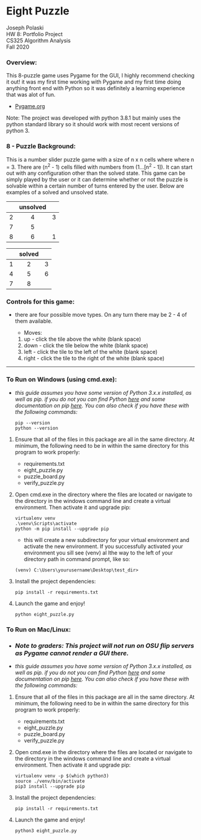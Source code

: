 **Eight Puzzle**
===

Joseph Polaski\
HW 8: Portfolio Project\
CS325 Algorithm Analysis\
Fall 2020

### **Overview**:

This 8-puzzle game uses Pygame for the GUI, I highly recommend checking it out! it was my first time working with Pygame and my first time doing anything front end with Python so it was definitely a learning experience that was alot of fun. 
- <a href="https://www.pygame.org/">Pygame.org</a>

Note: The project was developed with python 3.8.1 but mainly uses the python standard library so it should work with most recent versions of python 3.

### **8 - Puzzle Background**:

This is a number slider puzzle game with a size of n x n cells where where n = 3. There are (n<sup>2</sup> - 1) cells filled with numbers from (1...[n<sup>2</sup> - 1]). It can start out with any configuration other than the solved state. This game can be simply played by the user or it can determine whether or not the puzzle is solvable within a certain number of turns entered by the user. Below are examples of a solved and unsolved state.


|| unsolved| |        
|:--:| :--: |:--:| 
| 2 | 4 | 3 | 
| 7 | 5 |  | 
| 8| 6 | 1 |



|| solved | |
|:--:| :--: |:--:| 
| 1 | 2 | 3 | 
| 4 | 5 | 6 | 
| 7 | 8 |   | 

### **Controls for this game**:
- there are four possible move types. On any turn there may be 2 - 4 of them available.

    - Moves:
    1. up - click the tile above the white (blank space)
    2. down - click the tile below the white (blank space)
    3. left - click the tile to the left of the white (blank space)
    4. right - click the tile to the right of the white (blank space)

---
### **To Run on Windows (using cmd.exe)**:
* *this guide assumes you have some version of Python 3.x.x installed, as well as pip. if you do not you can find Python <a href="https://www.python.org"/>here</a> and some documentation on pip <a href="https://packaging.python.org/guides/installing-using-pip-and-virtual-environments/">here</a>. You can also check if you have these with the following commands:*
    ```
    pip --version
    python --version
    ```

1. Ensure that all of the files in this package are all in the same directory. At minimum, the following need to be in within the same directory for this program to work properly:

    - requirements.txt
    - eight_puzzle.py
    - puzzle_board.py
    - verify_puzzle.py


2. Open cmd.exe in the directory where the files are located or navigate to the directory in the windows command line and create a virtual environment. Then activate it and upgrade pip:
    ```
    virtualenv venv
    .\venv\Scripts\activate
    python -m pip install --upgrade pip
    ```
    - this will create a new subdirectory for your virtual environment and activate the new environment. If you successfully activated your environment you sill see (venv) al lthe way to the left of your directory path in command prompt, like so:
    ```
    (venv) C:\Users\yourusername\Desktop\test_dir>
    ```
3. Install the project dependencies:
    ```
    pip install -r requirements.txt
    ```
4. Launch the game and enjoy!
    ```
    python eight_puzzle.py
    ```

### **To Run on Mac/Linux**:
* ### *Note to graders: This project will not run on OSU flip servers as Pygame cannot render a GUI there.*
* *this guide assumes you have some version of Python 3.x.x installed, as well as pip. if you do not you can find Python <a href="https://www.python.org"/>here</a> and some documentation on pip <a href="https://packaging.python.org/guides/installing-using-pip-and-virtual-environments/">here</a>. You can also check if you have these with the following commands:*

1. Ensure that all of the files in this package are all in the same directory. At minimum, the following need to be in within the same directory for this program to work properly:

    - requirements.txt
    - eight_puzzle.py
    - puzzle_board.py
    - verify_puzzle.py


2. Open cmd.exe in the directory where the files are located or navigate to the directory in the windows command line and create a virtual environment. Then activate it and upgrade pip:
    ```
    virtualenv venv -p $(which python3)
    source ./venv/bin/activate
    pip3 install --upgrade pip
    ```
3. Install the project dependencies:
    ```
    pip install -r requirements.txt
    ```
4. Launch the game and enjoy!
    ```
    python3 eight_puzzle.py
    ```
